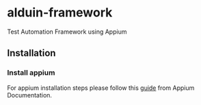 # alduin-framework
Test Automation Framework using Appium


## Installation

### Install appium
For appium installation steps please follow this [guide](http://appium.io/docs/en/latest/quickstart/) from Appium Documentation.
